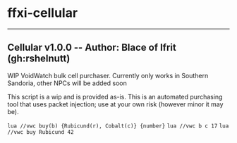 # ffxi-cellular

-----------------------------------------------------------
Cellular v1.0.0 -- Author: Blace of Ifrit (gh:rshelnutt)
-----------------------------------------------------------
WIP VoidWatch bulk cell purchaser. Currently only works in Southern Sandoria, other NPCs will be added soon

This script is a wip and is provided as-is.
This is an automated purchasing tool that uses packet injection; use at your own risk (however minor it may be).
     
```lua //vwc buy(b) {Rubicund(r), Cobalt(c)} {number}```
```lua //vwc b c 17```
```lua //vwc buy Rubicund 42```
